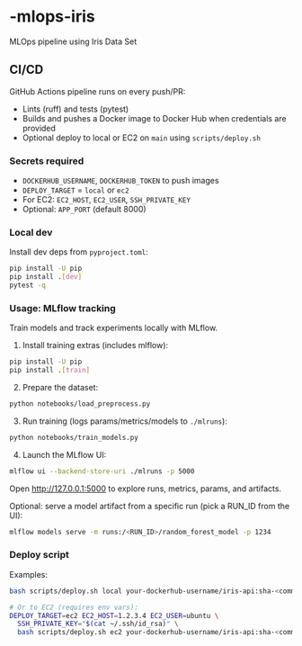 # -mlops-iris
MLOps pipeline using Iris Data Set

## CI/CD

GitHub Actions pipeline runs on every push/PR:
- Lints (ruff) and tests (pytest)
- Builds and pushes a Docker image to Docker Hub when credentials are provided
- Optional deploy to local or EC2 on `main` using `scripts/deploy.sh`

### Secrets required
- `DOCKERHUB_USERNAME`, `DOCKERHUB_TOKEN` to push images
- `DEPLOY_TARGET` = `local` or `ec2`
- For EC2: `EC2_HOST`, `EC2_USER`, `SSH_PRIVATE_KEY`
- Optional: `APP_PORT` (default 8000)

### Local dev

Install dev deps from `pyproject.toml`:

```bash
pip install -U pip
pip install .[dev]
pytest -q
```

### Usage: MLflow tracking

Train models and track experiments locally with MLflow.

1) Install training extras (includes mlflow):

```bash
pip install -U pip
pip install .[train]
```

2) Prepare the dataset:

```bash
python notebooks/load_preprocess.py
```

3) Run training (logs params/metrics/models to `./mlruns`):

```bash
python notebooks/train_models.py
```

4) Launch the MLflow UI:

```bash
mlflow ui --backend-store-uri ./mlruns -p 5000
```

Open http://127.0.0.1:5000 to explore runs, metrics, params, and artifacts.

Optional: serve a model artifact from a specific run (pick a RUN_ID from the UI):

```bash
mlflow models serve -m runs:/<RUN_ID>/random_forest_model -p 1234
```

### Deploy script

Examples:

```bash
bash scripts/deploy.sh local your-dockerhub-username/iris-api:sha-<commit> 8000

# Or to EC2 (requires env vars):
DEPLOY_TARGET=ec2 EC2_HOST=1.2.3.4 EC2_USER=ubuntu \
  SSH_PRIVATE_KEY="$(cat ~/.ssh/id_rsa)" \
  bash scripts/deploy.sh ec2 your-dockerhub-username/iris-api:sha-<commit> 8000
```
